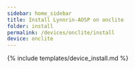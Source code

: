 ```yaml
---
sidebar: home_sidebar
title: Install Lynnrin-AOSP on onclite
folder: install
permalink: /devices/onclite/install
device: onclite
---
```

{% include templates/device_install.md %}
